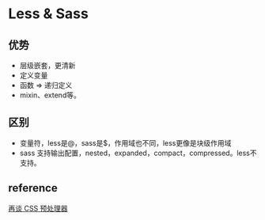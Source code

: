 # Less & Sass

## 优势

- 层级嵌套，更清新
- 定义变量
- 函数 => 递归定义
- mixin、extend等。

## 区别

- 变量符，less是@，sass是$，作用域也不同，less更像是块级作用域
- sass 支持输出配置，nested，expanded，compact，compressed。less不支持。

## reference

[再谈 CSS 预处理器](https://efe.baidu.com/blog/revisiting-css-preprocessors/)